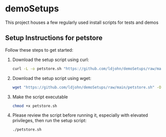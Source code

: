 # demoSetups

This project houses a few regularly used install scripts for tests and demos

## Setup Instructions for petstore

Follow these steps to get started:

1. Download the setup script using curl:
   ```bash
   curl -L -o petstore.sh "https://github.com/ldjohn/demoSetups/raw/main/petstore.sh"

2. Download the setup script using wget:
   ```bash  
   wget "https://github.com/ldjohn/demoSetups/raw/main/petstore.sh" -O petstore.sh
   
3. Make the script executable
   ```bash
   chmod +x petstore.sh
   
4. Please review the script before running it, especially with elevated privileges, then run the setup script:
   ```bash
   ./petstore.sh
